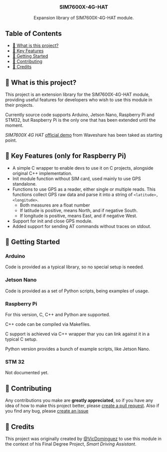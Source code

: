 <div align="center">
    <h3 align="center">SIM7600X-4G-HAT</h3>
    <p>Expansion library of SIM7600X-4G-HAT module.</p>
</div>

## Table of Contents

- [🤔 What is this project?](#-what-is-this-project)
- [🎯 Key Features](#-key-features-only-for-raspberry-pi)
- [🚀 Getting Started](#-getting-started)
- [💙 Contributing](#-contributing)
- [🙏 Credits](#-credits)

## 🤔 What is this project?

This project is an extension library for the SIM7600X-4G-HAT module, providing useful features for developers who wish to use this module in their projects.

Currently source code supports Arduino, Jetson Nano, Raspberry Pi and STM32, but Raspberry Pi is the only one that has been extended until the moment.

*SIM7600X 4G HAT* [official demo](https://www.waveshare.com/wiki/SIM7600X_4G_%26_LTE_Cat-1_HAT#Program) from Waveshare has been taked as starting point.

## 🎯 Key Features (only for Raspberry Pi)

* A simple C wrapper to enable devs to use it on C projects, alongside original C++ implementation.
* Init module function without SIM card, used mainly to use GPS standalone.
* Functions to use GPS as a reader, either single or multiple reads. This functions collect GPS raw data and parse it into a string of  ``<latitude>, <longitude>``.
  * Both measures are a float number
  * If latitude is positive, means North, and if negative South.
  * If longitude is positive, means East, and if negative West.
* Support for init and close GPS module.
* Added support for sending AT commands without traces on stdout.

## 🚀 Getting Started

### Arduino

Code is provided as a typical library, so no special setup is needed.

### Jetson Nano

Code is provided as a set of Python scripts, being examples of usage.

### Raspberry Pi

For this version, C, C++ and Python are supported. 

C++ code can be compiled via Makefiles.

C support is achieved via C++ wrapper thar you can link against it in a typical C setup.

Python version provides a bunch of example scripts, like Jetson Nano.

### STM 32

Not documented yet.

## 💙 Contributing

Any contributions you make are **greatly appreciated**, so if you have any idea of how to make this project better, please [create a pull request](https://github.com/VicDominguez/SIM7600X-4G-HAT/pulls). Also if you find any bug, please [create an issue](https://github.com/VicDominguez/SIM7600X-4G-HAT/issues/new)

## 🙏 Credits

This project was originally created by [@VicDominguez](https://github.com/VicDominguez) to use this module in the context of his Final Degree Project, *Smart Driving Assistant*.
